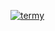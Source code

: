 [![termy](https://socialify.git.ci/sakkke/termy/image?description=1&descriptionEditable=Terminal%20based%20Linux%20distro&forks=1&issues=1&logo=https%3A%2F%2Fraw.githubusercontent.com%2Fsakkke%2Ftermy%2Fmain%2Fassets%2Ftermy-icon-bg-transparent.png&name=1&pulls=1&stargazers=1&theme=Dark)](https://github.com/sakkke/termy)